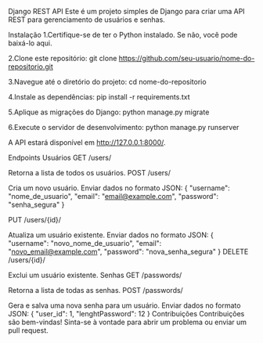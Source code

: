 Django REST API
Este é um projeto simples de Django para criar uma API REST para gerenciamento de usuários e senhas.

Instalação
1.Certifique-se de ter o Python instalado. Se não, você pode baixá-lo aqui.

2.Clone este repositório:
git clone https://github.com/seu-usuario/nome-do-repositorio.git

3.Navegue até o diretório do projeto:
cd nome-do-repositorio

4.Instale as dependências:
pip install -r requirements.txt

5.Aplique as migrações do Django:
python manage.py migrate

6.Execute o servidor de desenvolvimento:
python manage.py runserver

A API estará disponível em http://127.0.0.1:8000/.

Endpoints
Usuários
GET /users/

Retorna a lista de todos os usuários.
POST /users/

Cria um novo usuário. Enviar dados no formato JSON:
{
  "username": "nome_de_usuario",
  "email": "email@example.com",
  "password": "senha_segura"
}

PUT /users/{id}/

Atualiza um usuário existente. Enviar dados no formato JSON:
{
  "username": "novo_nome_de_usuario",
  "email": "novo_email@example.com",
  "password": "nova_senha_segura"
}
DELETE /users/{id}/

Exclui um usuário existente.
Senhas
GET /passwords/

Retorna a lista de todas as senhas.
POST /passwords/

Gera e salva uma nova senha para um usuário. Enviar dados no formato JSON:
{
  "user_id": 1,
  "lenghtPassword": 12
}
Contribuições
Contribuições são bem-vindas! Sinta-se à vontade para abrir um problema ou enviar um pull request.